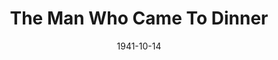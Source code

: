 ---
title: The Man Who Came To Dinner
date: 1941-10-14
closing_date: 1941-10-17
layout: productions
featured_image:
image_caption:
image_credit:
playbill:
Theatre: Theatre Jacksonville
Venue: Little Theatre
cast:
- 1st Deputy: Ray Sage
- 1st Expressman: George Spelvin
- 1st Radio Technician: George Spelvin, Jr
- 2nd Deputy: Martin Temple
- 2nd Expressman: Ellis Barnett
- 2nd Radio Technician: Milton Rehberg
- A Plainclothes Man: J. Ed. Currington
- Banjo: Alfred Seitner
- Bert Jefferson: Jimmie Lumpkin
- Beverly Carlton: E.S. Beauchamp-Nobbs
- Dr. Bradley: Donald DeHoff
- Harriet Stanley: Jewett Ashley
- John: William Brenner
- June Stanley: Marguerite Phillips
- Lorraine Sheldon: Mary Crabtree
- Luncheon Guest:
  - Ensign Jack W. Jordan
  - Ensign Melville F. Heath, Jr.
  - Lt. Leonidas M. Matthews
- Maggie Cutler: Patricia Eatman
- Miss Preen: Irma Stockwell
- Mr. Baker: Lt. (j.g.) Owen E. Sowerwine
- Mr. Stanley: Phil Devlin
- Mrs. Dexter: Mary Noble
- Mrs. Ernest Stanley: Mary Holden Poyntz
- Mrs. McCutcheon: Shirley Chardkoff
- Professor Metz: Rawdon Sharpe
- Richard Stanley: Hal Taylor, Jr.
- Sandy: John Fankhauser
- Sarah: Ruth Carruthers
- Sheridan Whiteside: Lt. Commander P.C. Poyntz
- Westcott: Dr. Louis Larmoyeux, jr.
- Young Boy:
  - Charlie Travis
  - Gay Anderson
  - Jack Hartley
  - Jack Porter
  - Leslie McKay
  - Louis Odom
crew:
- Assistant to Director: Maybird Heath
- Director: Leighton M. Ballew
- Make-up:
  - Elmo Lehman
- Make-up Assistant:
  - Eleanor Edwards
  - Jean Runyon
  - Mrs. C.W. Nelson
  - Mrs. Rawdon Sharpe
  - Peppy Broome
- Property Assistant:
  - Margaret Devlin
  - Marian Whatley
  - Meta Gilmore
- Props: Mrs. L.D. Behner
- Stage Crew:
  - Dorothy Lupfer
  - Eleanor Edwards
  - Elizabeth Hulett
  - Ellis Barnett
  - J.Ed. Currington
  - Margery Jones
  - Martin Temple
  - Mary Garcia
  - Meta Gilmore
  - Ray Sage
  - Stokes Perry
- Stage Manager: Jessie Hoagland
orchestra:
external_links:
---